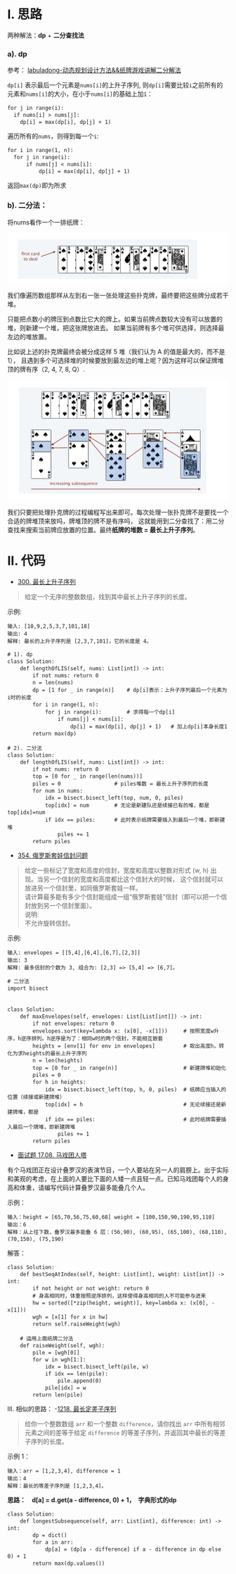# I. 思路
两种解法：**dp** + **二分查找法**

### a). dp

参考： [labuladong-动态规划设计方法&&纸牌游戏讲解二分解法](https://leetcode-cn.com/problems/longest-increasing-subsequence/solution/dong-tai-gui-hua-she-ji-fang-fa-zhi-pai-you-xi-jia/)

`dp[i]` 表示最后一个元素是`nums[i]`的上升子序列, 则`dp[i]`需要比较`i`之前所有的元素和`nums[i]`的大小，在小于`nums[i]`的基础上加`1`：

```python3
for j in range(i):
  if nums[i] > nums[j]:
    dp[i] = max(dp[i], dp[j] + 1)
```

遍历所有的`nums`，则得到每一个`i`:

```python3
for i in range(1, n):
  for j in range(i):
      if nums[j] < nums[i]:
          dp[i] = max(dp[i], dp[j] + 1)
```

返回`max(dp)`即为所求

### b). 二分法：
 
将nums看作一个一排纸牌：

![纸牌1](./相关的图/纸牌1.jpg)

我们像遍历数组那样从左到右一张一张处理这些扑克牌，最终要把这些牌分成若干堆。

只能把点数小的牌压到点数比它大的牌上。如果当前牌点数较大没有可以放置的堆，则新建一个堆，把这张牌放进去。
如果当前牌有多个堆可供选择，则选择最左边的堆放置。

比如说上述的扑克牌最终会被分成这样 5 堆（我们认为 A 的值是最大的，而不是 1），
且遇到多个可选择堆的时候要放到最左边的堆上呢？因为这样可以保证牌堆顶的牌有序（2, 4, 7, 8, Q）.

![纸牌2](./相关的图/纸牌2.jpg)

我们只要把处理扑克牌的过程编程写出来即可。每次处理一张扑克牌不是要找一个合适的牌堆顶来放吗，牌堆顶的牌不是有序吗，
这就能用到二分查找了：用二分查找来搜索当前牌应放置的位置。最终**纸牌的堆数 = 最长上升子序列**。

# II. 代码

- [300. 最长上升子序列](https://leetcode-cn.com/problems/longest-increasing-subsequence/)
> 给定一个无序的整数数组，找到其中最长上升子序列的长度。

示例:
```shell
输入: [10,9,2,5,3,7,101,18]
输出: 4 
解释: 最长的上升子序列是 [2,3,7,101]，它的长度是 4。
```

```python3
# 1). dp
class Solution:
    def lengthOfLIS(self, nums: List[int]) -> int:
        if not nums: return 0
        n = len(nums)
        dp = [1 for _ in range(n)]    # dp[i]表示：上升子序列最后一个元素为i时的长度
        for i in range(1, n):
            for j in range(i):        # 求得每一个dp[i]
                if nums[j] < nums[i]:
                    dp[i] = max(dp[i], dp[j] + 1)   # 加上dp[i]本身长度1
        return max(dp)
        
# 2). 二分法
class Solution:
    def lengthOfLIS(self, nums: List[int]) -> int:
        if not nums: return 0
        top = [0 for _ in range(len(nums))]
        piles = 0                 # piles堆数 = 最长上升子序列的长度
        for num in nums:
            idx = bisect.bisect_left(top, num, 0, piles)
            top[idx] = num        # 无论是新建队还是续接已有的堆，都是 top[idx]=num
            if idx == piles:      # 此时表示纸牌需要插入到最后一个堆，即新建堆
                piles += 1
        return piles
```

- [354. 俄罗斯套娃信封问题](https://leetcode-cn.com/problems/russian-doll-envelopes/)
> 给定一些标记了宽度和高度的信封，宽度和高度以整数对形式 (w, h) 出现。当另一个信封的宽度和高度都比这个信封大的时候，
这个信封就可以放进另一个信封里，如同俄罗斯套娃一样。        
请计算最多能有多少个信封能组成一组“俄罗斯套娃”信封（即可以把一个信封放到另一个信封里面）。        
说明:       
不允许旋转信封。

示例:
```shell
输入: envelopes = [[5,4],[6,4],[6,7],[2,3]]
输出: 3 
解释: 最多信封的个数为 3, 组合为: [2,3] => [5,4] => [6,7]。
```

```python3
# 二分法
import bisect


class Solution:
    def maxEnvelopes(self, envelopes: List[List[int]]) -> int:
        if not envelopes: return 0
        envelopes.sort(key=lambda x: (x[0], -x[1]))     # 按照宽度w升序，h逆序排列。h逆序是为了：相同w时的两个信封，不能相互嵌套
        heights = [env[1] for env in envelopes]         # 取出高度h，转化为求heights的最长上升子序列
        n = len(heights)
        top = [0 for _ in range(n)]                     # 新建牌堆初始化
        piles = 0
        for h in heights:
            idx = bisect.bisect_left(top, h, 0, piles)  # 纸牌应当插入的位置（续接或新建牌堆）
            top[idx] = h                                # 无论续接还是新建牌堆，都是
            if idx == piles:                            # 此时纸牌需要插入最后一个牌堆，即新建牌堆
                piles += 1
        return piles
```

- [面试题 17.08. 马戏团人塔](https://leetcode-cn.com/problems/circus-tower-lcci/)
> 
有个马戏团正在设计叠罗汉的表演节目，一个人要站在另一人的肩膀上。出于实际和美观的考虑，在上面的人要比下面的人矮一点且轻一点。已知马戏团每个人的身高和体重，请编写代码计算叠罗汉最多能叠几个人。

示例：
```shell
输入：height = [65,70,56,75,60,68] weight = [100,150,90,190,95,110]
输出：6
解释：从上往下数，叠罗汉最多能叠 6 层：(56,90), (60,95), (65,100), (68,110), (70,150), (75,190)
```

解答：

```python3
class Solution:
    def bestSeqAtIndex(self, height: List[int], weight: List[int]) -> int:
        if not height or not weight: return 0
        # 身高相同时，体重按照逆序排列，这样使得身高相同的人不可能参与进来
        hw = sorted([*zip(height, weight)], key=lambda x: (x[0], -x[1]))
        wgh = [x[1] for x in hw]
        return self.raiseWeight(wgh)
    
    # 运用上面纸牌二分法
    def raiseWeight(self, wgh):
        pile = [wgh[0]]
        for w in wgh[1:]:
            idx = bisect.bisect_left(pile, w)
            if idx == len(pile):
                pile.append(0)
            pile[idx] = w 
        return len(pile)
```
III. 相似的思路：
-[1218. 最长定差子序列](https://leetcode-cn.com/problems/longest-arithmetic-subsequence-of-given-difference/)
> 给你一个整数数组 `arr` 和一个整数 `difference`，请你找出 `arr` 中所有相邻元素之间的差等于给定 `difference` 的等差子序列，并返回其中最长的等差子序列的长度。

示例 1：
```
输入：arr = [1,2,3,4], difference = 1
输出：4
解释：最长的等差子序列是 [1,2,3,4]。
```

**思路：　d[a] = d.get(a - difference, 0) + 1，　字典形式的dp**

```python3
class Solution:
    def longestSubsequence(self, arr: List[int], difference: int) -> int:
        dp = dict()
        for a in arr:
            dp[a] = (dp[a - difference] if a - difference in dp else 0) + 1
        return max(dp.values())
```
